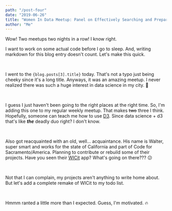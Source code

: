 ```yaml
---
path: "/post-four"
date: "2019-06-26"
title: "Women In Data Meetup: Panel on Effectively Searching and Preparing for Jobs in Data/Tech"
author: "Me"
---
```


Wow! Two meetups two nights in a row! I know right.

I want to work on some actual code before I go to sleep. And, writing markdown for this blog entry doesn't count. Let's make this quick.

<br/>

I went to the `{blog.posts[3].title}` today. That's not a typo just being cheeky since it's a long title.
Anyways, it was an amazing meetup. I never realized there was such a huge interest in data science in my city. :woman:

<br/>

I guess I just haven't been going to the right places at the right time. So, I'm adding this one to my regular weekly meetup. That makes ~~two~~ three I think. Hopefully, someone can teach me how to use [D3](https://d3js.org/). Since data science + d3 that's like <strong><em>the</em></strong> deadly duo right? I don't know. 

<br/>

Also got reacquainted with an old, well... acquaintance. His name is Walter, super smart and works for the state of California and part of Code for Sacramento/America. Planning to contribute or rebuild some of their projects. Have you seen their [WICit](https://findwic.com/#/map) app? What's going on there??? :confused:

<br/>

Not that I can complain, my projects aren't anything to write home about. But let's add a complete remake of WICit to my todo list.

<br/>

Hmmm ranted a little more than I expected. Guess, I'm motivated. :fire: